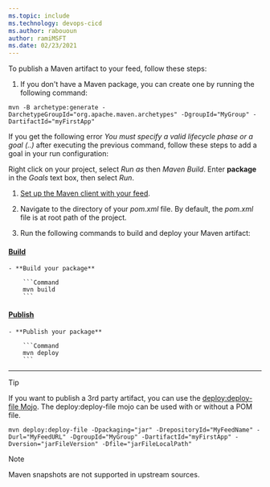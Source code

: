 ```yaml
---
ms.topic: include
ms.technology: devops-cicd
ms.author: rabououn
author: ramiMSFT
ms.date: 02/23/2021
---
```


To publish a Maven artifact to your feed, follow these steps: 

1. If you don't have a Maven package, you can create one by running the following command:

```Command
mvn -B archetype:generate -DarchetypeGroupId="org.apache.maven.archetypes" -DgroupId="MyGroup" -DartifactId="myFirstApp"
```

If you get the following error *You must specify a valid lifecycle phase or a goal (..)* after executing the previous command, follow these steps to add a goal in your run configuration:

Right click on your project, select *Run as* then *Maven Build*. Enter **package** in the *Goals* text box, then select *Run*.


1. [Set up the Maven client with your feed](../../maven/pom-and-settings.md).

1. Navigate to the directory of your *pom.xml* file. By default, the *pom.xml* file is at root path of the project.

1. Run the following commands to build and deploy your Maven artifact:

#### [Build](#tab/build/)

    - **Build your package**
     
        ```Command
        mvn build
        ``` 

#### [Publish](#tab/publish/)

    - **Publish your package**
    
        ```Command
        mvn deploy
        ``` 

* * *

> [!TIP]
> If you want to publish a 3rd party artifact, you can use the [deploy:deploy-file Mojo](https://maven.apache.org/plugins/maven-deploy-plugin/usage.html). The deploy:deploy-file mojo can be used with or without a POM file.

```Command
mvn deploy:deploy-file -Dpackaging="jar" -DrepositoryId="MyFeedName" -Durl="MyFeedURL" -DgroupId="MyGroup" -DartifactId="myFirstApp" -Dversion="jarFileVersion" -Dfile="jarFileLocalPath"
```

> [!NOTE]
> Maven snapshots are not supported in upstream sources.
